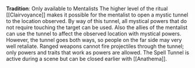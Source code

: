 **Tradition**: Only available to Mentalists
The higher level of the ritual [[Clairvoyance]] makes it possible for the mentalist to open a mystic tunnel to the location observed. By way of this tunnel, all mystical powers that do not require touching the target can be used. Also the allies of the mentalist can use the tunnel to affect the observed location with mystical powers. However, the tunnel goes both ways, so people on the far side may very well retaliate. Ranged weapons cannot fire projectiles through the tunnel; only powers and traits that work as powers are allowed. The Spell Tunnel is active during a scene but can be closed earlier with [[Anathema]].
